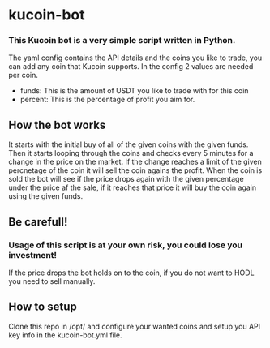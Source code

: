 # kucoin-bot
### This Kucoin bot is a very simple script written in Python.

The yaml config contains the API details and the coins you like to trade, you can add any coin that Kucoin supports.
In the config 2 values are needed per coin. 
- funds: This is the amount of USDT you like to trade with for this coin
- percent: This is the percentage of profit you aim for.

## How the bot works
It starts with the initial buy of all of the given coins with the given funds. 
Then it starts looping through the coins and checks every 5 minutes for a change in the price on the market. If the change reaches a limit of the given percnetage of the coin it will sell the coin agains the profit. 
When the coin is sold the bot will see if the price drops again with the given percentage under the price af the sale, if it reaches that price it will buy the coin again using the given funds.

## Be carefull!
### Usage of this script is at your own risk, you could lose you investment!
If the price drops the bot holds on to the coin, if you do not want to HODL you need to sell manually. 

## How to setup
Clone this repo in /opt/ and configure your wanted coins and setup you API key info in the kucoin-bot.yml file.

